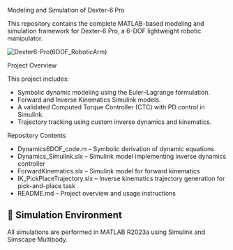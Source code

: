 Modeling and Simulation of Dexter-6 Pro

This repository contains the complete MATLAB-based modeling and simulation framework for Dexter-6 Pro, a 6-DOF lightweight robotic manipulator.

![Dexter6-Pro(6DOF_RoboticArm)](https://github.com/user-attachments/assets/4c285935-e235-4d78-8fff-b292335bcb67)

Project Overview

This project includes:
- Symbolic dynamic modeling using the Euler–Lagrange formulation.
- Forward and Inverse Kinematics Simulink models.
- A validated Computed Torque Controller (CTC) with PD control in Simulink.
- Trajectory tracking using custom inverse dynamics and kinematics.

Repository Contents

- Dynamics6DOF_code.m – Symbolic derivation of dynamic equations
- Dynamics_Simulink.slx – Simulink model implementing inverse dynamics controller
- ForwardKinematics.slx – Simulink model for forward kinematics
- IK_PickPlaceTrajectory.slx – Inverse kinematics trajectory generation for pick-and-place task
- README.md – Project overview and usage instructions

## 🧪 Simulation Environment

All simulations are performed in MATLAB R2023a using Simulink and Simscape Multibody.

